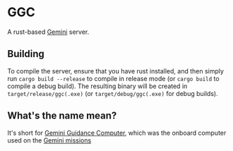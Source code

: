 # GGC

A rust-based [Gemini](https://gemini.circumlunar.space/) server.

## Building
To compile the server, ensure that you have rust installed, and then simply run `cargo build --release` to compile in release mode (or `cargo build` to compile a debug build). The resulting binary will be created in `target/release/ggc(.exe)` (or `target/debug/ggc(.exe)` for debug builds).

## What's the name mean?
It's short for [Gemini Guidance Computer](https://en.wikipedia.org/wiki/Gemini_Guidance_Computer), which was the onboard computer used on the [Gemini missions](https://en.wikipedia.org/wiki/Project_Gemini)
